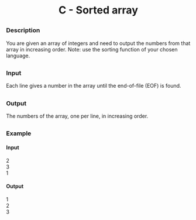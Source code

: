 # <p align="center">C - Sorted array</p>
### Description
You are given an array of integers and need to output the numbers from that array in increasing order. Note: use the sorting function of your chosen language.
##
### Input
Each line gives a number in the array until the end-of-file (EOF) is found.
##
### Output
The numbers of the array, one per line, in increasing order.
##
### Example
#### Input
2<br>
3<br>
1
#### Output
1<br>
2<br>
3
